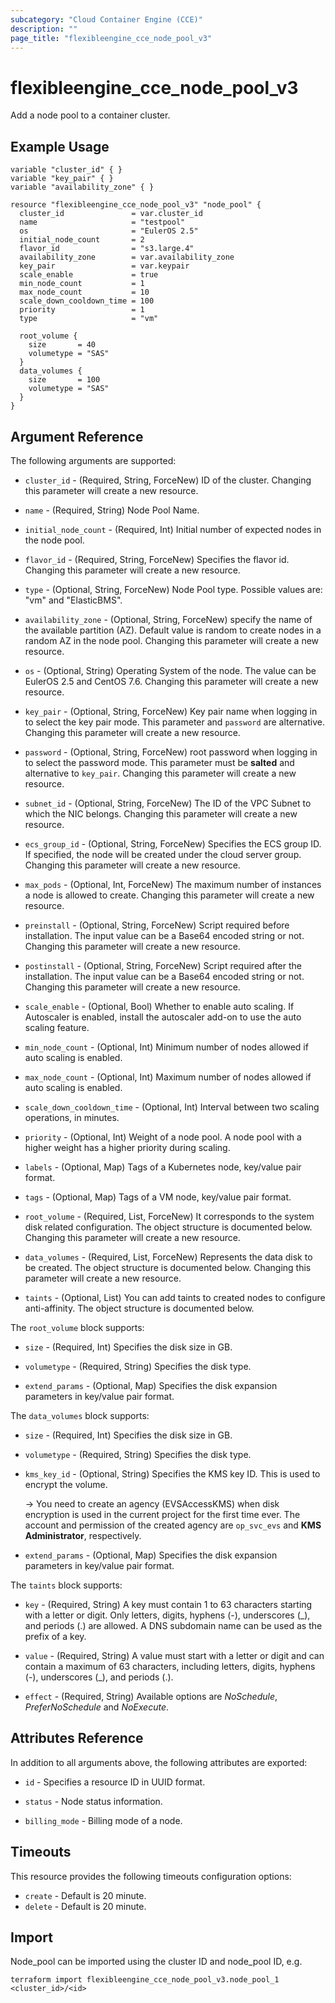 ```yaml
---
subcategory: "Cloud Container Engine (CCE)"
description: ""
page_title: "flexibleengine_cce_node_pool_v3"
---
```


# flexibleengine_cce_node_pool_v3

Add a node pool to a container cluster.

## Example Usage

```hcl
variable "cluster_id" { }
variable "key_pair" { }
variable "availability_zone" { }

resource "flexibleengine_cce_node_pool_v3" "node_pool" {
  cluster_id               = var.cluster_id
  name                     = "testpool"
  os                       = "EulerOS 2.5"
  initial_node_count       = 2
  flavor_id                = "s3.large.4"
  availability_zone        = var.availability_zone
  key_pair                 = var.keypair
  scale_enable             = true
  min_node_count           = 1
  max_node_count           = 10
  scale_down_cooldown_time = 100
  priority                 = 1
  type                     = "vm"

  root_volume {
    size       = 40
    volumetype = "SAS"
  }
  data_volumes {
    size       = 100
    volumetype = "SAS"
  }
}
```

## Argument Reference

The following arguments are supported:

* `cluster_id` - (Required, String, ForceNew) ID of the cluster. Changing this parameter will create a new resource.

* `name` - (Required, String) Node Pool Name.

* `initial_node_count` - (Required, Int) Initial number of expected nodes in the node pool.

* `flavor_id` - (Required, String, ForceNew) Specifies the flavor id. Changing this parameter will create a new resource.

* `type` - (Optional, String, ForceNew) Node Pool type. Possible values are: "vm" and "ElasticBMS".

* `availability_zone` - (Optional, String, ForceNew) specify the name of the available partition (AZ).
    Default value is random to create nodes in a random AZ in the node pool.
    Changing this parameter will create a new resource.

* `os` - (Optional, String) Operating System of the node. The value can be EulerOS 2.5 and CentOS 7.6.
    Changing this parameter will create a new resource.

* `key_pair` - (Optional, String, ForceNew) Key pair name when logging in to select the key pair mode.
    This parameter and `password` are alternative. Changing this parameter will create a new resource.

* `password` - (Optional, String, ForceNew) root password when logging in to select the password mode.
    This parameter must be **salted** and alternative to `key_pair`. Changing this parameter will create a new resource.

* `subnet_id` - (Optional, String, ForceNew) The ID of the VPC Subnet to which the NIC belongs.
    Changing this parameter will create a new resource.

* `ecs_group_id` - (Optional, String, ForceNew) Specifies the ECS group ID. If specified, the node will be created under
  the cloud server group. Changing this parameter will create a new resource.

* `max_pods` - (Optional, Int, ForceNew) The maximum number of instances a node is allowed to create.
    Changing this parameter will create a new resource.

* `preinstall` - (Optional, String, ForceNew) Script required before installation. The input value can be
    a Base64 encoded string or not. Changing this parameter will create a new resource.

* `postinstall` - (Optional, String, ForceNew) Script required after the installation. The input value can be
    a Base64 encoded string or not. Changing this parameter will create a new resource.

* `scale_enable` - (Optional, Bool) Whether to enable auto scaling. If Autoscaler is enabled, install the autoscaler
    add-on to use the auto scaling feature.

* `min_node_count` - (Optional, Int) Minimum number of nodes allowed if auto scaling is enabled.

* `max_node_count` - (Optional, Int) Maximum number of nodes allowed if auto scaling is enabled.

* `scale_down_cooldown_time` - (Optional, Int) Interval between two scaling operations, in minutes.

* `priority` - (Optional, Int) Weight of a node pool. A node pool with a higher weight has a higher priority during scaling.

* `labels` - (Optional, Map) Tags of a Kubernetes node, key/value pair format.

* `tags` - (Optional, Map) Tags of a VM node, key/value pair format.

* `root_volume` - (Required, List, ForceNew) It corresponds to the system disk related configuration.
    The object structure is documented below. Changing this parameter will create a new resource.

* `data_volumes` - (Required, List, ForceNew) Represents the data disk to be created.
    The object structure is documented below. Changing this parameter will create a new resource.

* `taints` - (Optional, List) You can add taints to created nodes to configure anti-affinity.
    The object structure is documented below.

The `root_volume` block supports:

* `size` - (Required, Int) Specifies the disk size in GB.

* `volumetype` - (Required, String) Specifies the disk type.

* `extend_params` - (Optional, Map) Specifies the disk expansion parameters in key/value pair format.

The `data_volumes` block supports:

* `size` - (Required, Int) Specifies the disk size in GB.

* `volumetype` - (Required, String) Specifies the disk type.

* `kms_key_id` - (Optional, String) Specifies the KMS key ID. This is used to encrypt the volume.

  -> You need to create an agency (EVSAccessKMS) when disk encryption is used in the current project for the first time ever.
  The account and permission of the created agency are `op_svc_evs` and **KMS Administrator**, respectively.

* `extend_params` - (Optional, Map) Specifies the disk expansion parameters in key/value pair format.

The `taints` block supports:

* `key` - (Required, String) A key must contain 1 to 63 characters starting with a letter or digit.
  Only letters, digits, hyphens (-), underscores (_), and periods (.) are allowed.
  A DNS subdomain name can be used as the prefix of a key.

* `value` - (Required, String) A value must start with a letter or digit and can contain a maximum of 63 characters,
  including letters, digits, hyphens (-), underscores (_), and periods (.).

* `effect` - (Required, String) Available options are *NoSchedule*, *PreferNoSchedule* and *NoExecute*.

## Attributes Reference

In addition to all arguments above, the following attributes are exported:

* `id` - Specifies a resource ID in UUID format.

* `status` -  Node status information.

* `billing_mode` -  Billing mode of a node.

## Timeouts

This resource provides the following timeouts configuration options:

* `create` - Default is 20 minute.
* `delete` - Default is 20 minute.

## Import

Node_pool can be imported using the cluster ID and node_pool ID, e.g.

```shell
terraform import flexibleengine_cce_node_pool_v3.node_pool_1 <cluster_id>/<id>
```
